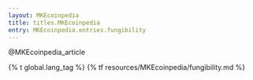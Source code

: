 ```yaml
---
layout: MKEcoinpedia
title: titles.MKEcoinpedia
entry: MKEcoinpedia.entries.fungibility
---
```


@MKEcoinpedia_article

{% t global.lang_tag %}
{% tf resources/MKEcoinpedia/fungibility.md %}
